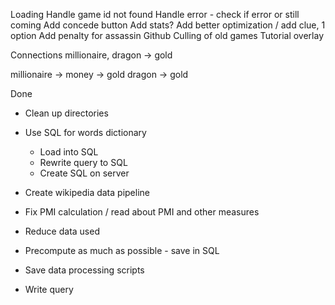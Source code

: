 Loading
Handle game id not found
Handle error - check if error or still coming
Add concede button
Add stats?
Add better optimization / add clue, 1 option
Add penalty for assassin
Github
Culling of old games
Tutorial overlay






Connections
millionaire, dragon -> gold

millionaire -> money -> gold
dragon -> gold


Done
* Clean up directories
* Use SQL for words dictionary
    * Load into SQL
    * Rewrite query to SQL
    * Create SQL on server

* Create wikipedia data pipeline
* Fix PMI calculation / read about PMI and other measures
* Reduce data used
* Precompute as much as possible - save in SQL
* Save data processing scripts
* Write query